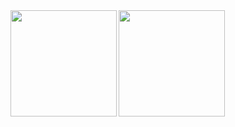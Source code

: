 <a href="https://github.com/dak2">
  <img align="left" height="170px" src="https://github-readme-stats.vercel.app/api?username=dak2&count_private=true&show_icons=true&theme=dark" />
</a>
<a href="https://github.com/dak2">
  <img align="left" height="170px" src="https://github-readme-stats.vercel.app/api/top-langs/?username=dak2&layout=compact&theme=dark" />
</a>
